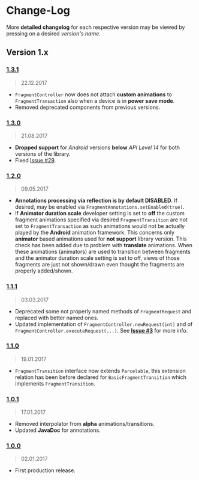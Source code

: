 Change-Log
===============

More **detailed changelog** for each respective version may be viewed by pressing on a desired _version's name_.

## Version 1.x ##

### [1.3.1](https://github.com/universum-studios/android_fragments/releases/tag/v1.3.1) ###
> 22.12.2017

- `FragmentController` now does not attach **custom animations** to `FragmentTransaction` also when
  a device is in **power save mode**.
- Removed deprecated components from previous versions.

### [1.3.0](https://github.com/universum-studios/android_fragments/releases/tag/v1.3.0) ###
> 21.08.2017

- **Dropped support** for _Android_ versions **below** _API Level 14_ for both versions of the library.
- Fixed [Issue #29](https://github.com/universum-studios/android_fragments/issues/29).

### [1.2.0](https://github.com/universum-studios/android_fragments/releases/tag/v1.2.0) ###
> 09.05.2017

- **Annotations processing via reflection is by default DISABLED**. If desired, may be enabled via
  `FragmentAnnotations.setEnabled(true)`.
- If **Animator duration scale** developer setting is set to **off** the custom fragment animations
  specified via desired `FragmentTransition` are not set to `FragmentTransaction` as such animations
  would not be actually played by the **Android** animation framework. This concerns only **animator**
  based animations used for **not support** library version. This check has been added due to problem
  with **translate** animations. When these animations (animators) are used to transition between
  fragments and the animator duration scale setting is set to off, views of those fragments are just
  not shown/drawn even thought the fragments are properly added/shown.

### [1.1.1](https://github.com/universum-studios/android_fragments/releases/tag/v1.1.1) ###
> 03.03.2017

- Deprecated some not properly named methods of `FragmentRequest` and replaced with better named ones.
- Updated implementation of `FragmentController.newRequest(int)` and of `FragmentController.executeRequest(...)`.
  See **[Issue #3](https://github.com/universum-studios/android_fragments/issues/3)** for more info.

### [1.1.0](https://github.com/universum-studios/android_fragments/releases/tag/v1.1.0) ###
> 19.01.2017

- `FragmentTransition` interface now extends `Parcelable`, this extension relation has been before
  declared for `BasicFragmentTransition` which implements `FragmentTransition`.

### [1.0.1](https://github.com/universum-studios/android_fragments/releases/tag/v1.0.1) ###
> 17.01.2017

- Removed interpolator from **alpha** animations/transitions.
- Updated **JavaDoc** for annotations.

### [1.0.0](https://github.com/universum-studios/android_fragments/releases/tag/v1.0.0) ###
> 02.01.2017

- First production release.